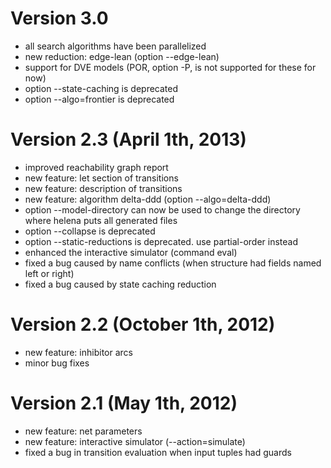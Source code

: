 # Version 3.0
* all search algorithms have been parallelized
* new reduction: edge-lean (option --edge-lean)
* support for DVE models (POR, option -P, is not supported for these
  for now)
* option --state-caching is deprecated
* option --algo=frontier is deprecated

# Version 2.3 (April 1th, 2013)
* improved reachability graph report
* new feature: let section of transitions
* new feature: description of transitions
* new feature: algorithm delta-ddd (option --algo=delta-ddd)
* option --model-directory can now be used to change the directory
  where helena puts all generated files
* option --collapse is deprecated
* option --static-reductions is deprecated.  use partial-order instead
* enhanced the interactive simulator (command eval)
* fixed a bug caused by name conflicts (when structure had fields named
  left or right)
* fixed a bug caused by state caching reduction

# Version 2.2 (October 1th, 2012)
* new feature: inhibitor arcs
* minor bug fixes

# Version 2.1 (May 1th, 2012)
* new feature: net parameters
* new feature: interactive simulator (--action=simulate)
* fixed a bug in transition evaluation when input tuples had guards
